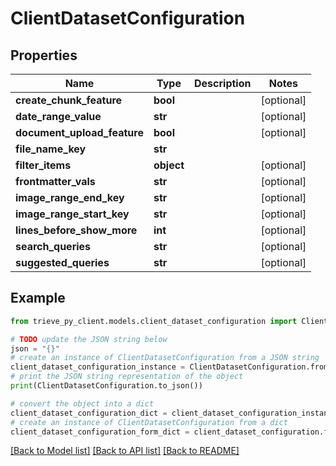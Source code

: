# ClientDatasetConfiguration


## Properties

Name | Type | Description | Notes
------------ | ------------- | ------------- | -------------
**create_chunk_feature** | **bool** |  | [optional] 
**date_range_value** | **str** |  | [optional] 
**document_upload_feature** | **bool** |  | [optional] 
**file_name_key** | **str** |  | 
**filter_items** | **object** |  | [optional] 
**frontmatter_vals** | **str** |  | [optional] 
**image_range_end_key** | **str** |  | [optional] 
**image_range_start_key** | **str** |  | [optional] 
**lines_before_show_more** | **int** |  | [optional] 
**search_queries** | **str** |  | [optional] 
**suggested_queries** | **str** |  | [optional] 

## Example

```python
from trieve_py_client.models.client_dataset_configuration import ClientDatasetConfiguration

# TODO update the JSON string below
json = "{}"
# create an instance of ClientDatasetConfiguration from a JSON string
client_dataset_configuration_instance = ClientDatasetConfiguration.from_json(json)
# print the JSON string representation of the object
print(ClientDatasetConfiguration.to_json())

# convert the object into a dict
client_dataset_configuration_dict = client_dataset_configuration_instance.to_dict()
# create an instance of ClientDatasetConfiguration from a dict
client_dataset_configuration_form_dict = client_dataset_configuration.from_dict(client_dataset_configuration_dict)
```
[[Back to Model list]](../README.md#documentation-for-models) [[Back to API list]](../README.md#documentation-for-api-endpoints) [[Back to README]](../README.md)


